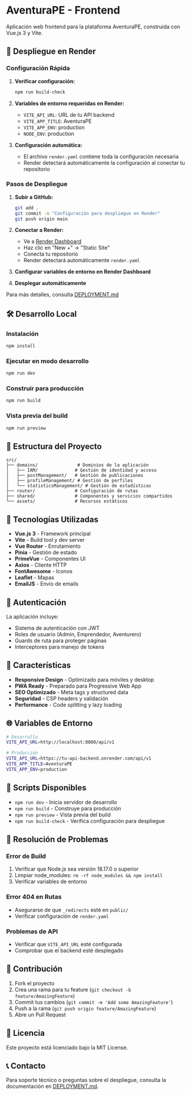 # AventuraPE - Frontend

Aplicación web frontend para la plataforma AventuraPE, construida con Vue.js 3 y Vite.

## 🚀 Despliegue en Render

### Configuración Rápida

1. **Verificar configuración:**
   ```bash
   npm run build-check
   ```

2. **Variables de entorno requeridas en Render:**
   - `VITE_API_URL`: URL de tu API backend
   - `VITE_APP_TITLE`: AventuraPE
   - `VITE_APP_ENV`: production
   - `NODE_ENV`: production

3. **Configuración automática:**
   - El archivo `render.yaml` contiene toda la configuración necesaria
   - Render detectará automáticamente la configuración al conectar tu repositorio

### Pasos de Despliegue

1. **Subir a GitHub:**
   ```bash
   git add .
   git commit -m "Configuración para despliegue en Render"
   git push origin main
   ```

2. **Conectar a Render:**
   - Ve a [Render Dashboard](https://dashboard.render.com)
   - Haz clic en "New +" → "Static Site"
   - Conecta tu repositorio
   - Render detectará automáticamente `render.yaml`

3. **Configurar variables de entorno en Render Dashboard**

4. **Desplegar automáticamente**

Para más detalles, consulta [DEPLOYMENT.md](./DEPLOYMENT.md)

## 🛠️ Desarrollo Local

### Instalación

```bash
npm install
```

### Ejecutar en modo desarrollo

```bash
npm run dev
```

### Construir para producción

```bash
npm run build
```

### Vista previa del build

```bash
npm run preview
```

## 📁 Estructura del Proyecto

```
src/
├── domains/               # Dominios de la aplicación
│   ├── IAM/              # Gestión de identidad y acceso
│   ├── postManagement/   # Gestión de publicaciones
│   ├── profileManagement/ # Gestión de perfiles
│   └── statisticsManagement/ # Gestión de estadísticas
├── router/               # Configuración de rutas
├── shared/               # Componentes y servicios compartidos
└── assets/               # Recursos estáticos
```

## 🔧 Tecnologías Utilizadas

- **Vue.js 3** - Framework principal
- **Vite** - Build tool y dev server
- **Vue Router** - Enrutamiento
- **Pinia** - Gestión de estado
- **PrimeVue** - Componentes UI
- **Axios** - Cliente HTTP
- **FontAwesome** - Iconos
- **Leaflet** - Mapas
- **EmailJS** - Envío de emails

## 🔐 Autenticación

La aplicación incluye:
- Sistema de autenticación con JWT
- Roles de usuario (Admin, Emprendedor, Aventurero)
- Guards de ruta para proteger páginas
- Interceptores para manejo de tokens

## 📱 Características

- **Responsive Design** - Optimizado para móviles y desktop
- **PWA Ready** - Preparado para Progressive Web App
- **SEO Optimizado** - Meta tags y structured data
- **Seguridad** - CSP headers y validación
- **Performance** - Code splitting y lazy loading

## 🌐 Variables de Entorno

```bash
# Desarrollo
VITE_API_URL=http://localhost:8080/api/v1

# Producción
VITE_API_URL=https://tu-api-backend.onrender.com/api/v1
VITE_APP_TITLE=AventuraPE
VITE_APP_ENV=production
```

## 📝 Scripts Disponibles

- `npm run dev` - Inicia servidor de desarrollo
- `npm run build` - Construye para producción
- `npm run preview` - Vista previa del build
- `npm run build-check` - Verifica configuración para despliegue

## 🐛 Resolución de Problemas

### Error de Build
1. Verificar que Node.js sea versión 18.17.0 o superior
2. Limpiar node_modules: `rm -rf node_modules && npm install`
3. Verificar variables de entorno

### Error 404 en Rutas
- Asegurarse de que `_redirects` esté en `public/`
- Verificar configuración de `render.yaml`

### Problemas de API
- Verificar que `VITE_API_URL` esté configurada
- Comprobar que el backend esté desplegado

## 🤝 Contribución

1. Fork el proyecto
2. Crea una rama para tu feature (`git checkout -b feature/AmazingFeature`)
3. Commit tus cambios (`git commit -m 'Add some AmazingFeature'`)
4. Push a la rama (`git push origin feature/AmazingFeature`)
5. Abre un Pull Request

## 📄 Licencia

Este proyecto está licenciado bajo la MIT License.

## 📞 Contacto

Para soporte técnico o preguntas sobre el despliegue, consulta la documentación en [DEPLOYMENT.md](./DEPLOYMENT.md).
